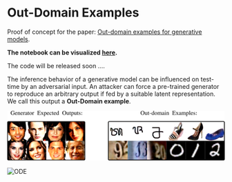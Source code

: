 # Out-Domain Examples

Proof of concept for the paper: [Out-domain examples for generative models](https://arxiv.org/abs/1903.02926).

**The notebook can be visualized [here](https://nbviewer.jupyter.org/github/pasquini-dario/OutDomainExamples/blob/master/CelebAProganTensorflowHub_proof_of_concept.ipynb).**

The code will be released soon ....

The inference behavior of a generative model can be influenced on test-time by an adversarial input.  An attacker can force a pre-trained generator to reproduce an arbitrary output if fed by a suitable latent representation. We call this output a **Out-Domain example**.



![](./imgs/header.png)

![ODE](/home/akanai/Desktop/GITHUB/imgs/ODE.gif)